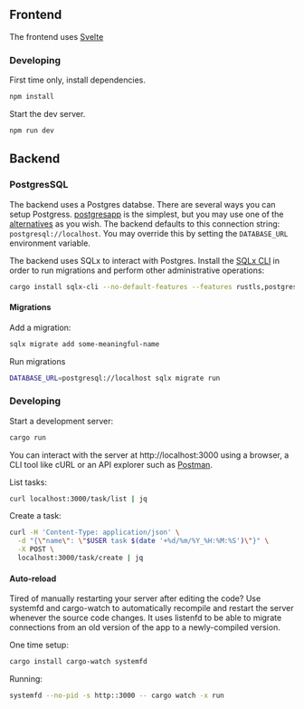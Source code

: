 ## Frontend

The frontend uses [Svelte](https://svelte.dev/)

### Developing

First time only, install dependencies.

```bash
npm install
```

Start the dev server.

```bash
npm run dev
```

## Backend

### PostgresSQL

The backend uses a Postgres databse. There are several ways you can setup Postgress. [postgresapp](https://postgresapp.com/) is the simplest, but you may use one of the [alternatives](https://www.postgresql.org/download/macosx/) as you wish. The backend defaults to this connection string: `postgresql://localhost`. You may override this by setting the `DATABASE_URL` environment variable.

The backend uses SQLx to interact with Postgres. Install the [SQLx CLI](https://github.com/launchbadge/sqlx/blob/main/sqlx-cli/README.md) in order to run migrations and perform other administrative operations:

```bash
cargo install sqlx-cli --no-default-features --features rustls,postgres
```

#### Migrations

Add a migration:

```bash
sqlx migrate add some-meaningful-name
```

Run migrations

```bash
DATABASE_URL=postgresql://localhost sqlx migrate run
```

### Developing

Start a development server:

```bash
cargo run
```

You can interact with the server at http://localhost:3000 using a browser, a CLI tool like cURL or an API explorer such as [Postman](https://www.postman.com/downloads/).

List tasks:

```bash
curl localhost:3000/task/list | jq
```

Create a task:

```bash
curl -H 'Content-Type: application/json' \
  -d "{\"name\": \"$USER task $(date '+%d/%m/%Y_%H:%M:%S')\"}" \
  -X POST \
  localhost:3000/task/create | jq
```

#### Auto-reload

Tired of manually restarting your server after editing the code? Use systemfd and cargo-watch to
automatically recompile and restart the server whenever the source code changes.
It uses listenfd to be able to migrate connections from an old version of the app to a newly-compiled version.

One time setup:

```bash
cargo install cargo-watch systemfd
```

Running:

```bash
systemfd --no-pid -s http::3000 -- cargo watch -x run
```
